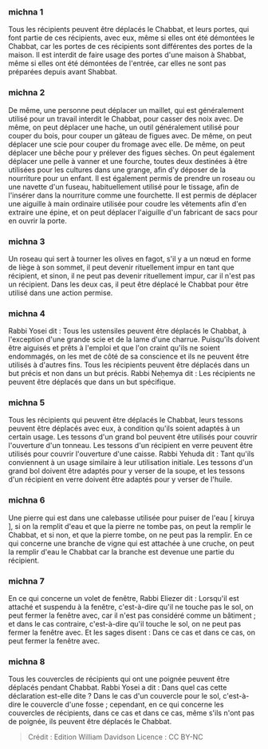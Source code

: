 
### michna 1
Tous les récipients peuvent être déplacés le Chabbat, et leurs portes, qui font partie de ces récipients, avec eux, même si elles ont été démontées le Chabbat, car les portes de ces récipients sont différentes des portes de la maison. Il est interdit de faire usage des portes d'une maison à Shabbat, même si elles ont été démontées de l'entrée, car elles ne sont pas préparées depuis avant Shabbat.

### michna 2
De même, une personne peut déplacer un maillet, qui est généralement utilisé pour un travail interdit le Chabbat, pour casser des noix avec. De même, on peut déplacer une hache, un outil généralement utilisé pour couper du bois, pour couper un gâteau de figues avec. De même, on peut déplacer une scie pour couper du fromage avec elle. De même, on peut déplacer une bêche pour y prélever des figues sèches. On peut également déplacer une pelle à vanner et une fourche, toutes deux destinées à être utilisées pour les cultures dans une grange, afin d'y déposer de la nourriture pour un enfant. Il est également permis de prendre un roseau ou une navette d'un fuseau, habituellement utilisé pour le tissage, afin de l'insérer dans la nourriture comme une fourchette. Il est permis de déplacer une aiguille à main ordinaire utilisée pour coudre les vêtements afin d'en extraire une épine, et on peut déplacer l'aiguille d'un fabricant de sacs pour en ouvrir la porte.

### michna 3
Un roseau qui sert à tourner les olives en fagot, s'il y a un nœud en forme de liège à son sommet, il peut devenir rituellement impur en tant que récipient, et sinon, il ne peut pas devenir rituellement impur, car il n'est pas un récipient. Dans les deux cas, il peut être déplacé le Chabbat pour être utilisé dans une action permise.

### michna 4
Rabbi Yosei dit : Tous les ustensiles peuvent être déplacés le Chabbat, à l'exception d'une grande scie et de la lame d'une charrue. Puisqu'ils doivent être aiguisés et prêts à l'emploi et que l'on craint qu'ils ne soient endommagés, on les met de côté de sa conscience et ils ne peuvent être utilisés à d'autres fins. Tous les récipients peuvent être déplacés dans un but précis et non dans un but précis. Rabbi Neḥemya dit : Les récipients ne peuvent être déplacés que dans un but spécifique.

### michna 5
Tous les récipients qui peuvent être déplacés le Chabbat, leurs tessons peuvent être déplacés avec eux, à condition qu'ils soient adaptés à un certain usage. Les tessons d'un grand bol peuvent être utilisés pour couvrir l'ouverture d'un tonneau. Les tessons d'un récipient en verre peuvent être utilisés pour couvrir l'ouverture d'une caisse. Rabbi Yehuda dit : Tant qu'ils conviennent à un usage similaire à leur utilisation initiale. Les tessons d'un grand bol doivent être adaptés pour y verser de la soupe, et les tessons d'un récipient en verre doivent être adaptés pour y verser de l'huile.

### michna 6
Une pierre qui est dans une calebasse utilisée pour puiser de l'eau [ kiruya ], si on la remplit d'eau et que la pierre ne tombe pas, on peut la remplir le Chabbat, et si non, et que la pierre tombe, on ne peut pas la remplir. En ce qui concerne une branche de vigne qui est attachée à une cruche, on peut la remplir d'eau le Chabbat car la branche est devenue une partie du récipient.

### michna 7
En ce qui concerne un volet de fenêtre, Rabbi Eliezer dit : Lorsqu'il est attaché et suspendu à la fenêtre, c'est-à-dire qu'il ne touche pas le sol, on peut fermer la fenêtre avec, car il n'est pas considéré comme un bâtiment ; et dans le cas contraire, c'est-à-dire qu'il touche le sol, on ne peut pas fermer la fenêtre avec. Et les sages disent : Dans ce cas et dans ce cas, on peut fermer la fenêtre avec.

### michna 8
Tous les couvercles de récipients qui ont une poignée peuvent être déplacés pendant Chabbat. Rabbi Yosei a dit : Dans quel cas cette déclaration est-elle dite ? Dans le cas d'un couvercle pour le sol, c'est-à-dire le couvercle d'une fosse ; cependant, en ce qui concerne les couvercles de récipients, dans ce cas et dans ce cas, même s'ils n'ont pas de poignée, ils peuvent être déplacés le Chabbat.

>Crédit : Edition William Davidson
>Licence : CC BY-NC